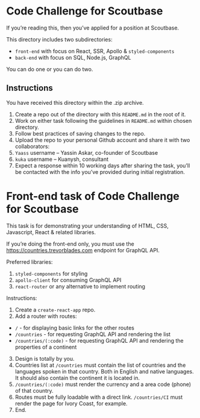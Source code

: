 # Code Challenge for Scoutbase

If you’re reading this, then you’ve applied for a position at Scoutbase.

This directory includes two subdirectories:

- `front-end` with focus on React, SSR, Apollo & `styled-components`
- `back-end` with focus on SQL, Node.js, GraphQL

You can do one or you can do two.

## Instructions

You have received this directory within the .zip archive.

1. Create a repo out of the directory with this `README.md` in the root of it.
2. Work on either task following the guidelines in `README.md` within chosen directory.
3. Follow best practices of saving changes to the repo.
4. Upload the repo to your personal Github account and share it with two collaborators:
  1. `Yaass` username – Yassin Askar, co-founder of Scoutbase
  2. `kuka` username – Kuanysh, consultant
5. Expect a response within 10 working days after sharing the task, you’ll be contacted with the info you’ve provided during initial registration.

# Front-end task of Code Challenge for Scoutbase

This task is for demonstrating your understanding of HTML, CSS, Javascript, React & related libraries.

If you’re doing the front-end only, you must use the https://countries.trevorblades.com endpoint for GraphQL API.

Preferred libraries:
  1. `styled-components` for styling
  2. `apollo-client` for consuming GraphQL API
  3. `react-router` or any alternative to implement routing

Instructions:

1. Create a `create-react-app` repo.
2. Add a router with routes:
  - `/` - for displaying basic links for the other routes
  - `/countries` - for requesting GraphQL API and rendering the list
  - `/countries/(:code)` - for requesting GraphQL API and rendering the properties of a continent
3. Design is totally by you.
4. Countries list at `/countries` must contain the list of countries and the languages spoken in that country. Both in English and native languages. It should also contain the continent it is located in.
5. `/countries/(:code)` must render the currency and a area code (phone) of that country.
6. Routes must be fully loadable with a direct link. `/countries/CI` must render the page for Ivory Coast, for example.
7. End.